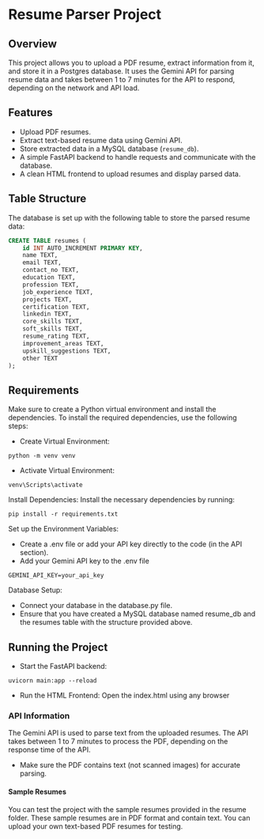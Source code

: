 # Resume Parser Project

## Overview

This project allows you to upload a PDF resume, extract information from it, and store it in a Postgres database. It uses the Gemini API for parsing resume data and takes between 1 to 7 minutes for the API to respond, depending on the network and API load.

## Features

- Upload PDF resumes.
- Extract text-based resume data using Gemini API.
- Store extracted data in a MySQL database (`resume_db`).
- A simple FastAPI backend to handle requests and communicate with the database.
- A clean HTML frontend to upload resumes and display parsed data.

## Table Structure

The database is set up with the following table to store the parsed resume data:

```sql
CREATE TABLE resumes (
    id INT AUTO_INCREMENT PRIMARY KEY,
    name TEXT,
    email TEXT,
    contact_no TEXT,
    education TEXT,
    profession TEXT,
    job_experience TEXT,
    projects TEXT,  
    certification TEXT,
    linkedin TEXT,
    core_skills TEXT,
    soft_skills TEXT,
    resume_rating TEXT,
    improvement_areas TEXT,
    upskill_suggestions TEXT,
    other TEXT
);
```
## Requirements
Make sure to create a Python virtual environment and install the dependencies. To install the required dependencies, use the following steps:

- Create Virtual Environment:

```python -m venv venv```

- Activate Virtual Environment:

```venv\Scripts\activate```

Install Dependencies: Install the necessary dependencies by running:

```pip install -r requirements.txt```

Set up the Environment Variables:
- Create a .env file or add your API key directly to the code (in the API section).
- Add your Gemini API key to the .env file 

```GEMINI_API_KEY=your_api_key```

Database Setup:

- Connect your database in the database.py file.
- Ensure that you have created a MySQL database named resume_db and the resumes table with the structure provided above.

## Running the Project

- Start the FastAPI backend: 

```uvicorn main:app --reload```

- Run the HTML Frontend: 
    Open the index.html using any browser

### API Information
The Gemini API is used to parse text from the uploaded resumes. The API takes between 1 to 7 minutes to process the PDF, depending on the response time of the API.
- Make sure the PDF contains text (not scanned images) for accurate parsing.

#### Sample Resumes
You can test the project with the sample resumes provided in the resume folder. These sample resumes are in PDF format and contain text.
You can upload your own text-based PDF resumes for testing.

